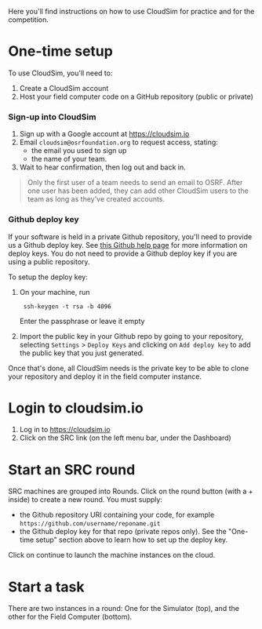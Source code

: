 Here you'll find instructions on how to use CloudSim for practice and for the competition.

# One-time setup

To use CloudSim, you'll need to:

1. Create a CloudSim account
1. Host your field computer code on a GitHub repository (public or private)

### Sign-up into CloudSim

1. Sign up with a Google account at https://cloudsim.io
1. Email `cloudsim@osrfoundation.org` to request access, stating:
    * the email you used to sign up 
    * the name of your team. 
1. Wait to hear confirmation, then log out and back in.

> Only the first user of a team needs to send an email to OSRF. After one user has been added, they can add other CloudSim users to the team as long as they've created accounts.

### Github deploy key

If your software is held in a private Github repository, you'll need to provide us a Github deploy key. See [this Github help page](https://developer.github.com/guides/managing-deploy-keys/#deploy-keys) for more information on deploy keys. You do not need to provide a Github deploy key if you are using a public repository.

To setup the deploy key: 

1. On your machine, run 

        ssh-keygen -t rsa -b 4096

    Enter the passphrase or leave it empty

1. Import the public key in your Github repo by going to your repository, selecting `Settings` > `Deploy Keys` and clicking on `Add deploy key` to add the public key that you just generated.

Once that's done, all CloudSim needs is the private key to be able to clone your repository and deploy it in the field computer instance.



# Login to cloudsim.io

1. Log in to https://cloudsim.io
1. Click on the SRC link (on the left menu bar, under the Dashboard)

# Start an SRC round

SRC machines are grouped into Rounds. Click on the round button (with a + inside) to create a new round. You must supply:

* the Github repository URI containing your code, for example `https://github.com/username/reponame.git`
* the Github deploy key for that repo (private repos only). See the "One-time setup" section above to learn how to set up the deploy key. 

Click on continue to launch the machine instances on the cloud. 

# Start a task

There are two instances in a round: One for the Simulator (top), and the other for the Field Computer (bottom).